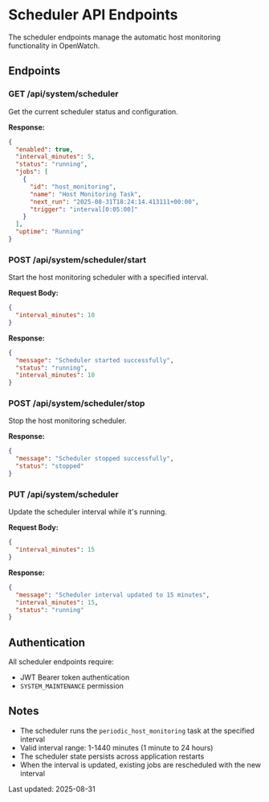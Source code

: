 # Scheduler API Endpoints

The scheduler endpoints manage the automatic host monitoring functionality in OpenWatch.

## Endpoints

### GET /api/system/scheduler
Get the current scheduler status and configuration.

**Response:**
```json
{
  "enabled": true,
  "interval_minutes": 5,
  "status": "running",
  "jobs": [
    {
      "id": "host_monitoring",
      "name": "Host Monitoring Task",
      "next_run": "2025-08-31T18:24:14.413111+00:00",
      "trigger": "interval[0:05:00]"
    }
  ],
  "uptime": "Running"
}
```

### POST /api/system/scheduler/start
Start the host monitoring scheduler with a specified interval.

**Request Body:**
```json
{
  "interval_minutes": 10
}
```

**Response:**
```json
{
  "message": "Scheduler started successfully",
  "status": "running",
  "interval_minutes": 10
}
```

### POST /api/system/scheduler/stop
Stop the host monitoring scheduler.

**Response:**
```json
{
  "message": "Scheduler stopped successfully",
  "status": "stopped"
}
```

### PUT /api/system/scheduler
Update the scheduler interval while it's running.

**Request Body:**
```json
{
  "interval_minutes": 15
}
```

**Response:**
```json
{
  "message": "Scheduler interval updated to 15 minutes",
  "interval_minutes": 15,
  "status": "running"
}
```

## Authentication

All scheduler endpoints require:
- JWT Bearer token authentication
- `SYSTEM_MAINTENANCE` permission

## Notes

- The scheduler runs the `periodic_host_monitoring` task at the specified interval
- Valid interval range: 1-1440 minutes (1 minute to 24 hours)
- The scheduler state persists across application restarts
- When the interval is updated, existing jobs are rescheduled with the new interval

Last updated: 2025-08-31